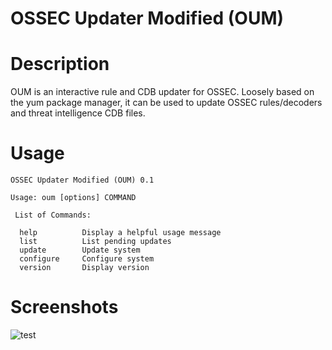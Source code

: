 # OSSEC Updater Modified (OUM)

# Description

OUM is an interactive rule and CDB updater for OSSEC. Loosely based on the yum package manager, it can be used to update OSSEC rules/decoders and threat intelligence CDB files.

# Usage

```
OSSEC Updater Modified (OUM) 0.1

Usage: oum [options] COMMAND 

 List of Commands:

  help			Display a helpful usage message
  list			List pending updates
  update		Update system
  configure		Configure system
  version		Display version
```


# Screenshots

![test](https://github.com/ossec/oum/blob/main/images/oum-v1.gif)
